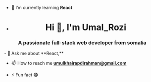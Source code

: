 
- 🌱 I’m currently learning **React**
- <h1 align="center">Hi 👋, I'm Umal_Rozi</h1>
<h3 align="center">A passionate full-stack web developer from somalia</h3>
- 💬 Ask me about **React,**

- 📫 How to reach me **umulkhairapdirahman@gmail.com**

- ⚡ Fun fact **😊**




